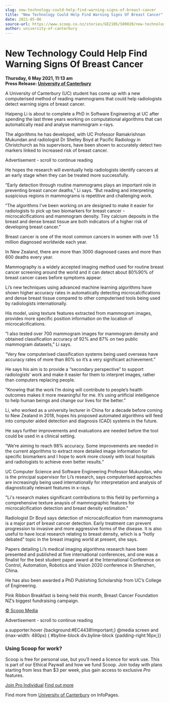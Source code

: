 ```yaml
---
slug: new-technology-could-help-find-warning-signs-of-breast-cancer
title: "New Technology Could Help Find Warning Signs Of Breast Cancer"
date: 2021-05-06
source-url: https://www.scoop.co.nz/stories/GE2105/S00020/new-technology-could-help-find-warning-signs-of-breast-cancer.htm
author: university-of-canterbury
---
```

New Technology Could Help Find Warning Signs Of Breast Cancer
=============================================================

**Thursday, 6 May 2021, 11:13 am**  
**Press Release: [University of Canterbury](https://info.scoop.co.nz/University_of_Canterbury)**

A University of Canterbury (UC) student has come up with a new computerised method of reading mammograms that could help radiologists detect warning signs of breast cancer.

Haipeng Li is about to complete a PhD in Software Engineering at UC after spending the last three years working on computational algorithms that can automatically read and analyse mammogram x-rays.

The algorithms he has developed, with UC Professor Ramakrishnan Mukundan and radiologist Dr Shelley Boyd at Pacific Radiology in Christchurch as his supervisors, have been shown to accurately detect two markers linked to increased risk of breast cancer.

Advertisement - scroll to continue reading





He hopes the research will eventually help radiologists identify cancers at an early stage when they can be treated more successfully.

“Early detection through routine mammograms plays an important role in preventing breast cancer deaths,” Li says. “But reading and interpreting suspicious regions in mammograms is repetitive and challenging work.

“The algorithms I’ve been working on are designed to make it easier for radiologists to pick up two biomarkers for breast cancer - microcalcifications and mammogram density. Tiny calcium deposits in the breast and dense breast tissue are both indicators of a higher risk of developing breast cancer.”

Breast cancer is one of the most common cancers in women with over 1.5 million diagnosed worldwide each year.

In New Zealand, there are more than 3000 diagnosed cases and more than 600 deaths every year.

Mammography is a widely accepted imaging method used for routine breast cancer screening around the world and it can detect about 80%90% of breast cancer cases before symptoms appear.

Li’s new techniques using advanced machine learning algorithms have shown higher accuracy rates in automatically detecting microcalcifications and dense breast tissue compared to other computerised tools being used by radiologists internationally.

His model, using texture features extracted from mammogram images, provides more specific position information on the location of microcalcifications.

“I also tested over 700 mammogram images for mammogram density and obtained classification accuracy of 92% and 87% on two public mammogram datasets,” Li says.

“Very few computerised classification systems being used overseas have accuracy rates of more than 80% so it’s a very significant achievement.”

He says his aim is to provide a “secondary perspective” to support radiologists’ work and make it easier for them to interpret images, rather than computers replacing people.

“Knowing that the work I’m doing will contribute to people’s health outcomes makes it more meaningful for me. It’s using artificial intelligence to help human beings and change our lives for the better.”

Li, who worked as a university lecturer in China for a decade before coming to New Zealand in 2018, hopes his proposed automated algorithms will feed into computer aided detection and diagnosis (CAD) systems in the future.

He says further improvements and evaluations are needed before the tool could be used in a clinical setting.

“We’re aiming to reach 98% accuracy. Some improvements are needed in the current algorithms to extract more detailed image information for specific biomarkers and I hope to work more closely with local hospitals and radiologists to achieve even better results.”

UC Computer Science and Software Engineering Professor Mukundan, who is the principal supervisor for Li’s research, says computerised approaches are increasingly being used internationally for interpretation and analysis of diagnostically relevant features in x-rays.

\"Li's research makes significant contributions to this field by performing a comprehensive texture anaysis of mammographic features for microcalcification detection and breast density estimation."

Radiologist Dr Boyd says detection of microcalcification from mammograms is a major part of breast cancer detection. Early treatment can prevent progression to invasive and more aggressive forms of the disease. It is also useful to have local research relating to breast density, which is a “hotly debated” topic in the breast imaging world at present, she says.

Papers detailing Li’s medical imaging algorithms research have been presented and published at five international conferences, and one was a finalist for the best student paper award at the International Conference on Control, Automation, Robotics and Vision 2020 conference in Shenzhen, China.

He has also been awarded a PhD Publishing Scholarship from UC’s College of Engineering.

Pink Ribbon Breakfast is being held this month, Breast Cancer Foundation NZ’s biggest fundraising campaign.

[© Scoop Media](http://www.scoop.co.nz/about/terms.html)  

Advertisement - scroll to continue reading



a.supporter:hover {background:#EC4438!important;} @media screen and (max-width: 480px) { #byline-block div.byline-block {padding-right:16px;}}

### Using Scoop for work?

Scoop is free for personal use, but you’ll need a licence for work use. This is part of our Ethical Paywall and how we fund Scoop. Join today with plans starting from less than $3 per week, plus gain access to exclusive _Pro_ features.  
  
[Join Pro Individual](https://pro.scoop.co.nz/Individual/?from=ProIn24) [Find out more](https://pro.scoop.co.nz/using-scoop-for-work/?from=ProIn24)

Find more from [University of Canterbury](https://info.scoop.co.nz/University_of_Canterbury) on InfoPages.